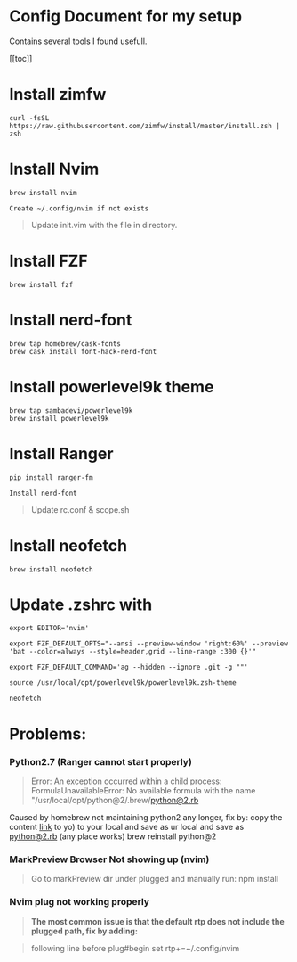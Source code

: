 # Config Document for my setup

Contains several tools I found usefull.


[[toc]]

# Install zimfw

    curl -fsSL https://raw.githubusercontent.com/zimfw/install/master/install.zsh | zsh

# Install Nvim
    brew install nvim

    Create ~/.config/nvim if not exists

> Update init.vim with the file in directory.


# Install FZF

    brew install fzf

# Install nerd-font

    brew tap homebrew/cask-fonts
    brew cask install font-hack-nerd-font

# Install powerlevel9k theme
    brew tap sambadevi/powerlevel9k
    brew install powerlevel9k

# Install Ranger
    pip install ranger-fm

    Install nerd-font

> Update rc.conf & scope.sh

# Install neofetch
    brew install neofetch

# Update .zshrc with
    export EDITOR='nvim'
>
    export FZF_DEFAULT_OPTS="--ansi --preview-window 'right:60%' --preview 'bat --color=always --style=header,grid --line-range :300 {}'"
>
    export FZF_DEFAULT_COMMAND='ag --hidden --ignore .git -g ""'
>
    source /usr/local/opt/powerlevel9k/powerlevel9k.zsh-theme
>
    neofetch 

# Problems:

### Python2.7 (Ranger cannot start properly)
> Error: An exception occurred within a child process:
FormulaUnavailableError: No available formula with the name "/usr/local/opt/python@2/.brew/python@2.rb

Caused by homebrew not maintaining python2 any longer, fix by:
    copy the content [link](https://raw.githubusercontent.com/Homebrew/homebrew-core/94d572a132a63651739fef1931f540404b7eaa31/Formula/python%402.rb) to yo) to your local and save as ur local and save as
    python@2.rb (any place works)
    brew reinstall python@2

### MarkPreview Browser Not showing up (nvim)
> Go to markPreview dir under plugged and manually run:
    npm install

### Nvim plug not working properly
> **The most common issue is that the default rtp does not include the plugged path, fix by
> adding:**

> following line before plug#begin
    set rtp+=~/.config/nvim
